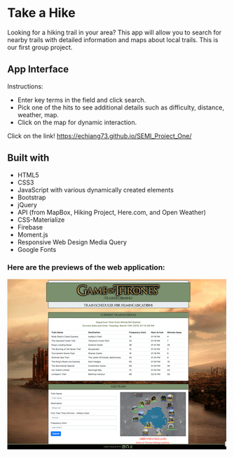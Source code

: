# Take a Hike

Looking for a hiking trail in your area? This app will allow you to search for nearby trails with detailed information and maps about local trails.  This is our first group project. 

## App Interface
Instructions:
* Enter key terms in the field and click search.
* Pick one of the hits to see additional details such as difficulty, distance, weather, map.
* Click on the map for dynamic interaction.

Click on the link!
https://echiang73.github.io/SEMI_Project_One/

## Built with
* HTML5
* CSS3
* JavaScript with various dynamically created elements
* Bootstrap
* jQuery
* API (from MapBox, Hiking Project, Here.com, and Open Weather)
* CSS-Materialize
* Firebase
* Moment.js
* Responsive Web Design Media Query
* Google Fonts

### Here are the previews of the web application:

![](assets/images/webpreview.gif "gif")